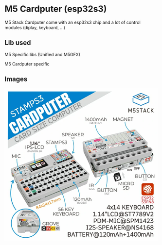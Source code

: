 # M5 Cardputer (esp32s3)

M5 Stack Cardputer come with an esp32s3 chip and a lot of control modules (diplay, keyboard, ...)

## Lib used

M5 Specific libs (Unified and M5GFX)

M5 Cardputer specific

## Images

![m5-cardputer](/_static/m5-cardputer.png)
